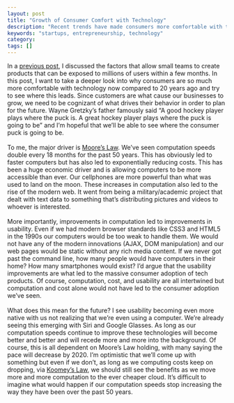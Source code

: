 ```yaml
---
layout: post
title: "Growth of Consumer Comfort with Technology"
description: "Recent trends have made consumers more comfortable with technology which makes it easier for startups to succeed."
keywords: "startups, entrepreneurship, technology"
category:
tags: []
---
```


<p>In a <a href="http://startupmullings.com/post/20825836395/future-of-startups-small-teams-big-profits" title="Future of Startups: Small Teams, Big Profit" target="_blank">previous post</a>, I discussed the factors that allow small teams to create products that can be exposed to millions of users within a few months. In this post, I want to take a deeper look into why consumers are so much more comfortable with technology now compared to 20 years ago and try to see where this leads. Since customers are what cause our businesses to grow, we need to be cognizant of what drives their behavior in order to plan for the future. Wayne Gretzky’s father famously said “A good hockey player plays where the puck is. A great hockey player plays where the puck is going to be” and I’m hopeful that we’ll be able to see where the consumer puck is going to be.<br/><br/>To me, the major driver is <a href="http://en.wikipedia.org/wiki/Moore's_law" title="Moore's Law" target="_blank">Moore’s Law</a>. We’ve seen computation speeds double every 18 months for the past 50 years. This has obviously led to faster computers but has also led to exponentially reducing costs. This has been a huge economic driver and is allowing computers to be more accessible than ever. Our cellphones are more powerful than what was used to land on the moon. These increases in computation also led to the rise of the modern web. It went from being a military/academic project that dealt with text data to something that’s distributing pictures and videos to whoever is interested.<br/><br/>More importantly, improvements in computation led to improvements in usability. Even if we had modern browser standards like CSS3 and HTML5 in the 1990s our computers would be too weak to handle them. We would not have any of the modern innovations (AJAX, DOM manipulation) and our web pages would be static without any rich media content. If we never got past the command line, how many people would have computers in their home? How many smartphones would exist? I’d argue that the usability improvements are what led to the massive consumer adoption of tech products. Of course, computation, cost, and usability are all intertwined but computation and cost alone would not have led to the consumer adoption we’ve seen.<br/><br/>What does this mean for the future? I see usability becoming even more native with us not realizing that we’re even using a computer. We’re already seeing this emerging with Siri and Google Glasses. As long as our computation speeds continue to improve these technologies will become better and better and will recede more and more into the background. Of course, this is all dependent on Moore’s Law holding, with many saying the pace will decrease by 2020. I’m optimistic that we’ll come up with something but even if we don’t, as long as we computing costs keep on dropping, via <a href="http://en.wikipedia.org/wiki/Koomey's_law" title="Koomey's Law" target="_blank">Koomey’s Law</a>, we should still see the benefits as we move more and more computation to the ever cheaper cloud. It’s difficult to imagine what would happen if our computation speeds stop increasing the way they have been over the past 50 years.</p>
